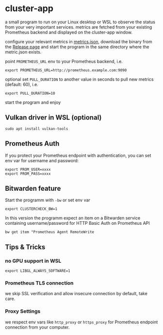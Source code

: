 # cluster-app

a small program to run on your Linux desktop or WSL to observe the status from your very important services.
metrics are fetched from your existing Prometheus backend and displayed on the cluster-app window.

configure your relevant metrics in [metrics.json](metrics.json), download the binary from the [Release page](https://github.com/eumel8/cluster-app/releases) and start the program in the same directory where the metric.json exists.

point `PROMETHEUS_URL` env to your Prometheus backend, i.e. 

```
export PROMETHEUS_URL=http://prometheus.example.com:9090
```

optional set `PULL_DURATION` to another value in seconds to pull new metrics (default: 60), i.e.

```
export PULL_DURATION=10
```

start the program and enjoy

## Vulkan driver in WSL (optional)

```
sudo apt install vulkan-tools
```

## Prometheus Auth

If you protect your Prometheus endpoint with authentication, you can set env var for username and password:

```
export PROM_USER=xxxx
export PROM_PASS=xxxx
```

## Bitwarden feature

Start the programm with `-bw` or set env var

```
export CLUSTERCHECK_BW=1
```

In this version the programm expect an item on a Bitwarden service containing username/password for HTTP Basic Auth on
Prometheus API

```
bw get item "Prometheus Agent RemoteWrite
```

## Tips & Tricks

### no GPU support in WSL

```
export LIBGL_ALWAYS_SOFTWARE=1
```

### Prometheus TLS connection

we skip SSL verification and allow insecure connection by default, take care.

### Proxy Settings

we respect env vars like `http_proxy` or `https_proxy` for Prometheus endpoint connection from your computer.


